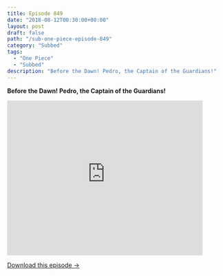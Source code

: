 ```yaml
---
title: Episode 849
date: "2018-08-12T00:30:00+00:00"
layout: post
draft: false
path: "/sub-one-piece-episode-849"
category: "Subbed"
tags:
  - "One Piece"
  - "Subbed"
description: "Before the Dawn! Pedro, the Captain of the Guardians!"
---
```


**Before the Dawn! Pedro, the Captain of the Guardians!**

<iframe width="640" height="360" src="https://www.rapidvideo.com/e/G6FRPHA5R6" frameborder="0" marginwidth=0 marginheight=0 scrolling=no allowfullscreen style="max-width:90%;"></iframe>

<a href="http://ouo.io/qs/eCodkFEQ?s=https://www.rapidvideo.com/d/G6FRPHA5R6" class="styled_a">Download this episode →</a>

